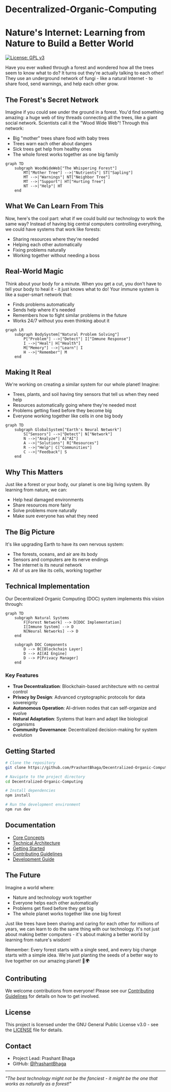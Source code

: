 # Decentralized-Organic-Computing
# Nature's Internet: Learning from Nature to Build a Better World
[![License: GPL v3](https://img.shields.io/badge/License-GPLv3-blue.svg)](https://www.gnu.org/licenses/gpl-3.0)

Have you ever walked through a forest and wondered how all the trees seem to know what to do? It turns out they're actually talking to each other! They use an underground network of fungi - like a natural Internet - to share food, send warnings, and help each other grow.

## The Forest's Secret Network

Imagine if you could see under the ground in a forest. You'd find something amazing: a huge web of tiny threads connecting all the trees, like a giant social network. Scientists call it the "Wood Wide Web"! Through this network:
- Big "mother" trees share food with baby trees
- Trees warn each other about dangers
- Sick trees get help from healthy ones
- The whole forest works together as one big family

```mermaid
graph TD
    subgraph WoodWideWeb["The Whispering Forest"]
        MT["Mother Tree"] -->|"Nutrients"| ST["Sapling"]
        MT -->|"Warnings"| NT["Neighbor Tree"]
        MT -->|"Support"| HT["Hurting Tree"]
        NT -->|"Help"| HT
    end
```

## What We Can Learn From This

Now, here's the cool part: what if we could build our technology to work the same way? Instead of having big central computers controlling everything, we could have systems that work like forests:
- Sharing resources where they're needed
- Helping each other automatically
- Fixing problems naturally
- Working together without needing a boss

## Real-World Magic

Think about your body for a minute. When you get a cut, you don't have to tell your body to heal it - it just knows what to do! Your immune system is like a super-smart network that:
- Finds problems automatically
- Sends help where it's needed
- Remembers how to fight similar problems in the future
- Works 24/7 without you even thinking about it

```mermaid
graph LR
    subgraph BodySystem["Natural Problem Solving"]
        P["Problem"] -->|"Detect"| I["Immune Response"]
        I -->|"Heal"| H["Health"]
        M["Memory"] -->|"Learn"| I
        H -->|"Remember"| M
    end
```

## Making It Real

We're working on creating a similar system for our whole planet! Imagine:
- Trees, plants, and soil having tiny sensors that tell us when they need help
- Resources automatically going where they're needed most
- Problems getting fixed before they become big
- Everyone working together like cells in one big body

```mermaid
graph TD
    subgraph GlobalSystem["Earth's Neural Network"]
        S["Sensors"] -->|"Detect"| N["Network"]
        N -->|"Analyze"| A["AI"]
        A -->|"Solutions"| R["Resources"]
        R -->|"Help"| C["Communities"]
        C -->|"Feedback"| S
    end
```

## Why This Matters

Just like a forest or your body, our planet is one big living system. By learning from nature, we can:
- Help heal damaged environments
- Share resources more fairly
- Solve problems more naturally
- Make sure everyone has what they need

## The Big Picture

It's like upgrading Earth to have its own nervous system:
- The forests, oceans, and air are its body
- Sensors and computers are its nerve endings
- The internet is its neural network
- All of us are like its cells, working together

## Technical Implementation

Our Decentralized Organic Computing (DOC) system implements this vision through:

```mermaid
graph TD
    subgraph Natural Systems
        F[Forest Network] --> D[DOC Implementation]
        I[Immune System] --> D
        N[Neural Networks] --> D
    end
    
    subgraph DOC Components
        D --> BC[Blockchain Layer]
        D --> AI[AI Engine]
        D --> P[Privacy Manager]
    end
```

### Key Features
- **True Decentralization**: Blockchain-based architecture with no central control
- **Privacy by Design**: Advanced cryptographic protocols for data sovereignty
- **Autonomous Operation**: AI-driven nodes that can self-organize and evolve
- **Natural Adaptation**: Systems that learn and adapt like biological organisms
- **Community Governance**: Decentralized decision-making for system evolution

## Getting Started

```bash
# Clone the repository
git clone https://github.com/PrashantBhaga/Decentralized-Organic-Computing.git

# Navigate to the project directory
cd Decentralized-Organic-Computing

# Install dependencies
npm install

# Run the development environment
npm run dev
```

## Documentation
- [Core Concepts](docs/core-concepts.md)
- [Technical Architecture](docs/architecture.md)
- [Getting Started](docs/getting-started.md)
- [Contributing Guidelines](CONTRIBUTING.md)
- [Development Guide](docs/development.md)

## The Future

Imagine a world where:
- Nature and technology work together
- Everyone helps each other automatically
- Problems get fixed before they get big
- The whole planet works together like one big forest

Just like trees have been sharing and caring for each other for millions of years, we can learn to do the same thing with our technology. It's not just about making better computers - it's about making a better world by learning from nature's wisdom!

Remember: Every forest starts with a single seed, and every big change starts with a simple idea. We're just planting the seeds of a better way to live together on our amazing planet! 🌱🌍

## Contributing

We welcome contributions from everyone! Please see our [Contributing Guidelines](CONTRIBUTING.md) for details on how to get involved.

## License

This project is licensed under the GNU General Public License v3.0 - see the [LICENSE](LICENSE) file for details.

## Contact

- Project Lead: Prashant Bhaga
- GitHub: [@PrashantBhaga](https://github.com/PrashantBhaga)

---
*"The best technology might not be the fanciest - it might be the one that works as naturally as a forest!"*
```
